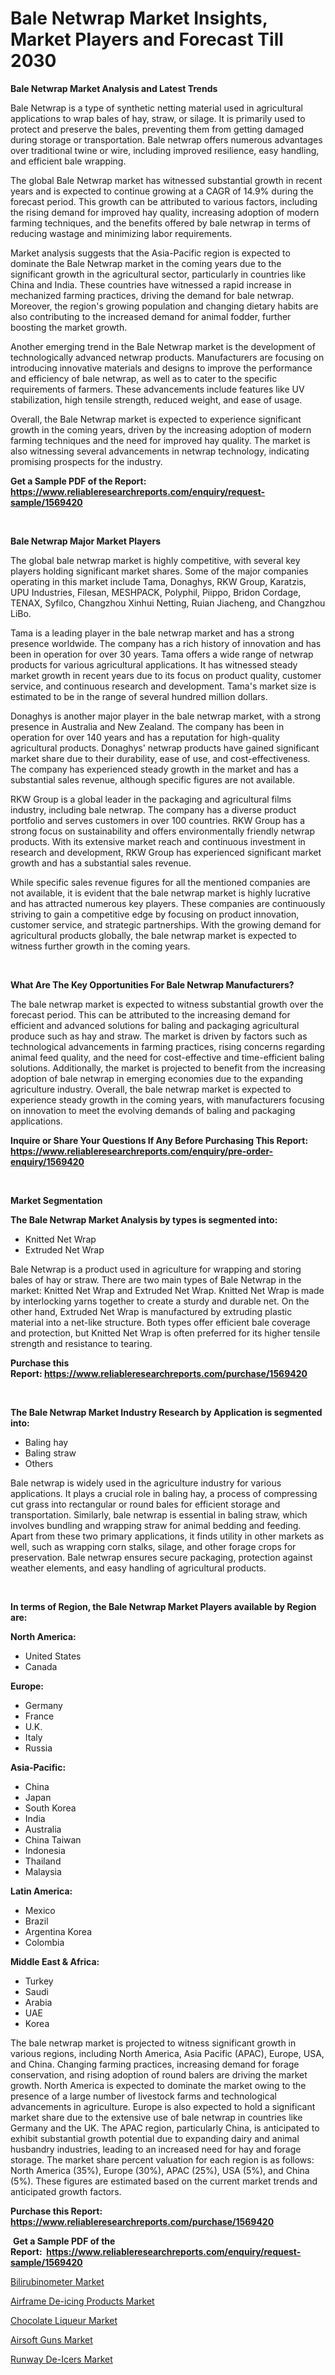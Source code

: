 <p><h1>Bale Netwrap Market Insights, Market Players and Forecast Till 2030</h1></p><p><strong>Bale Netwrap Market Analysis and Latest Trends</strong></p>
<p><p>Bale Netwrap is a type of synthetic netting material used in agricultural applications to wrap bales of hay, straw, or silage. It is primarily used to protect and preserve the bales, preventing them from getting damaged during storage or transportation. Bale netwrap offers numerous advantages over traditional twine or wire, including improved resilience, easy handling, and efficient bale wrapping.</p><p>The global Bale Netwrap market has witnessed substantial growth in recent years and is expected to continue growing at a CAGR of 14.9% during the forecast period. This growth can be attributed to various factors, including the rising demand for improved hay quality, increasing adoption of modern farming techniques, and the benefits offered by bale netwrap in terms of reducing wastage and minimizing labor requirements.</p><p>Market analysis suggests that the Asia-Pacific region is expected to dominate the Bale Netwrap market in the coming years due to the significant growth in the agricultural sector, particularly in countries like China and India. These countries have witnessed a rapid increase in mechanized farming practices, driving the demand for bale netwrap. Moreover, the region's growing population and changing dietary habits are also contributing to the increased demand for animal fodder, further boosting the market growth.</p><p>Another emerging trend in the Bale Netwrap market is the development of technologically advanced netwrap products. Manufacturers are focusing on introducing innovative materials and designs to improve the performance and efficiency of bale netwrap, as well as to cater to the specific requirements of farmers. These advancements include features like UV stabilization, high tensile strength, reduced weight, and ease of usage.</p><p>Overall, the Bale Netwrap market is expected to experience significant growth in the coming years, driven by the increasing adoption of modern farming techniques and the need for improved hay quality. The market is also witnessing several advancements in netwrap technology, indicating promising prospects for the industry.</p></p>
<p><strong>Get a Sample PDF of the Report:&nbsp; <a href="https://www.reliableresearchreports.com/enquiry/request-sample/1569420">https://www.reliableresearchreports.com/enquiry/request-sample/1569420</a></strong></p>
<p>&nbsp;</p>
<p><strong>Bale Netwrap Major Market Players</strong></p>
<p><p>The global bale netwrap market is highly competitive, with several key players holding significant market shares. Some of the major companies operating in this market include Tama, Donaghys, RKW Group, Karatzis, UPU Industries, Filesan, MESHPACK, Polyphil, Piippo, Bridon Cordage, TENAX, Syfilco, Changzhou Xinhui Netting, Ruian Jiacheng, and Changzhou LiBo.</p><p>Tama is a leading player in the bale netwrap market and has a strong presence worldwide. The company has a rich history of innovation and has been in operation for over 30 years. Tama offers a wide range of netwrap products for various agricultural applications. It has witnessed steady market growth in recent years due to its focus on product quality, customer service, and continuous research and development. Tama's market size is estimated to be in the range of several hundred million dollars.</p><p>Donaghys is another major player in the bale netwrap market, with a strong presence in Australia and New Zealand. The company has been in operation for over 140 years and has a reputation for high-quality agricultural products. Donaghys' netwrap products have gained significant market share due to their durability, ease of use, and cost-effectiveness. The company has experienced steady growth in the market and has a substantial sales revenue, although specific figures are not available.</p><p>RKW Group is a global leader in the packaging and agricultural films industry, including bale netwrap. The company has a diverse product portfolio and serves customers in over 100 countries. RKW Group has a strong focus on sustainability and offers environmentally friendly netwrap products. With its extensive market reach and continuous investment in research and development, RKW Group has experienced significant market growth and has a substantial sales revenue.</p><p>While specific sales revenue figures for all the mentioned companies are not available, it is evident that the bale netwrap market is highly lucrative and has attracted numerous key players. These companies are continuously striving to gain a competitive edge by focusing on product innovation, customer service, and strategic partnerships. With the growing demand for agricultural products globally, the bale netwrap market is expected to witness further growth in the coming years.</p></p>
<p>&nbsp;</p>
<p><strong>What Are The Key Opportunities For Bale Netwrap Manufacturers?</strong></p>
<p><p>The bale netwrap market is expected to witness substantial growth over the forecast period. This can be attributed to the increasing demand for efficient and advanced solutions for baling and packaging agricultural produce such as hay and straw. The market is driven by factors such as technological advancements in farming practices, rising concerns regarding animal feed quality, and the need for cost-effective and time-efficient baling solutions. Additionally, the market is projected to benefit from the increasing adoption of bale netwrap in emerging economies due to the expanding agriculture industry. Overall, the bale netwrap market is expected to experience steady growth in the coming years, with manufacturers focusing on innovation to meet the evolving demands of baling and packaging applications.</p></p>
<p><strong>Inquire or Share Your Questions If Any Before Purchasing This Report: <a href="https://www.reliableresearchreports.com/enquiry/pre-order-enquiry/1569420">https://www.reliableresearchreports.com/enquiry/pre-order-enquiry/1569420</a></strong></p>
<p>&nbsp;</p>
<p><strong>Market Segmentation</strong></p>
<p><strong>The Bale Netwrap Market Analysis by types is segmented into:</strong></p>
<p><ul><li>Knitted Net Wrap</li><li>Extruded Net Wrap</li></ul></p>
<p><p>Bale Netwrap is a product used in agriculture for wrapping and storing bales of hay or straw. There are two main types of Bale Netwrap in the market: Knitted Net Wrap and Extruded Net Wrap. Knitted Net Wrap is made by interlocking yarns together to create a sturdy and durable net. On the other hand, Extruded Net Wrap is manufactured by extruding plastic material into a net-like structure. Both types offer efficient bale coverage and protection, but Knitted Net Wrap is often preferred for its higher tensile strength and resistance to tearing.</p></p>
<p><strong>Purchase this Report:&nbsp;<a href="https://www.reliableresearchreports.com/purchase/1569420">https://www.reliableresearchreports.com/purchase/1569420</a></strong></p>
<p>&nbsp;</p>
<p><strong>The Bale Netwrap Market Industry Research by Application is segmented into:</strong></p>
<p><ul><li>Baling hay</li><li>Baling straw</li><li>Others</li></ul></p>
<p><p>Bale netwrap is widely used in the agriculture industry for various applications. It plays a crucial role in baling hay, a process of compressing cut grass into rectangular or round bales for efficient storage and transportation. Similarly, bale netwrap is essential in baling straw, which involves bundling and wrapping straw for animal bedding and feeding. Apart from these two primary applications, it finds utility in other markets as well, such as wrapping corn stalks, silage, and other forage crops for preservation. Bale netwrap ensures secure packaging, protection against weather elements, and easy handling of agricultural products.</p></p>
<p>&nbsp;</p>
<p><strong>In terms of Region, the Bale Netwrap Market Players available by Region are:</strong></p>
<p>
    <p> <strong> North America: </strong>
        <ul>
            <li>United States</li>
            <li>Canada</li>
        </ul>
        </p> 
    <p> <strong> Europe: </strong>
        <ul>
            <li>Germany</li>
            <li>France</li>
            <li>U.K.</li>
            <li>Italy</li>
            <li>Russia</li>
        </ul>
        </p> 
    <p> <strong> Asia-Pacific: </strong>
        <ul>
            <li>China</li>
            <li>Japan</li>
            <li>South Korea</li>
            <li>India</li>
            <li>Australia</li>
            <li>China Taiwan</li>
            <li>Indonesia</li>
            <li>Thailand</li>
            <li>Malaysia</li>
        </ul>
        </p> 
    <p> <strong> Latin America: </strong>
        <ul>
            <li>Mexico</li>
            <li>Brazil</li>
            <li>Argentina Korea</li>
            <li>Colombia</li>
        </ul>
        </p> 
    <p> <strong> Middle East & Africa: </strong>
        <ul>
            <li>Turkey</li>
            <li>Saudi</li>
            <li>Arabia</li>
            <li>UAE</li>
            <li>Korea</li>
        </ul>
    </p>
    </p>
<p><p>The bale netwrap market is projected to witness significant growth in various regions, including North America, Asia Pacific (APAC), Europe, USA, and China. Changing farming practices, increasing demand for forage conservation, and rising adoption of round balers are driving the market growth. North America is expected to dominate the market owing to the presence of a large number of livestock farms and technological advancements in agriculture. Europe is also expected to hold a significant market share due to the extensive use of bale netwrap in countries like Germany and the UK. The APAC region, particularly China, is anticipated to exhibit substantial growth potential due to expanding dairy and animal husbandry industries, leading to an increased need for hay and forage storage. The market share percent valuation for each region is as follows: North America (35%), Europe (30%), APAC (25%), USA (5%), and China (5%). These figures are estimated based on the current market trends and anticipated growth factors.</p></p>
<p><strong>Purchase this Report: <a href="https://www.reliableresearchreports.com/purchase/1569420">https://www.reliableresearchreports.com/purchase/1569420</a></strong></p>
<p>&nbsp;<strong>Get a Sample PDF of the Report:&nbsp;&nbsp;<a href="https://www.reliableresearchreports.com/enquiry/request-sample/1569420">https://www.reliableresearchreports.com/enquiry/request-sample/1569420</a></strong></p>
<p><strong></strong></p>
<p><p><a href="https://medium.com/@elzaziemann1943/bilirubinometer-market-insight-market-trends-growth-forecasted-from-2023-to-2030-cef29996fc38">Bilirubinometer Market</a></p><p><a href="https://www.linkedin.com/pulse/airframe-de-icing-products-market-size-2023-2030-global/">Airframe De-icing Products Market</a></p><p><a href="https://github.com/Chiragrp24/Market-Research-Report-List-1/blob/main/chocolate-liqueur-market.md">Chocolate Liqueur Market</a></p><p><a href="https://medium.com/@vallieemard78/airsoft-guns-nbsp-market-focuses-on-market-share-size-and-projected-forecast-till-2030-19b39bcea948">Airsoft Guns Market</a></p><p><a href="https://www.linkedin.com/pulse/runway-de-icers-market-size-share-global-analysis-report/">Runway De-Icers Market</a></p></p>